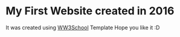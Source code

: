 # My First Website created in 2016 

It was created using [WW3School][ww3school] Template
Hope you like it :D



[ww3school]: https://www.w3schools.com/
